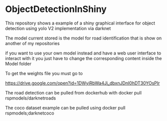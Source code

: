 # ObjectDetectionInShiny

This repository shows a example of a shiny graphical interface for object detection using yolo V2 implementation via darknet

The model current stored is the model for road identification that is show on another of my repositories

if you want to use your own model instead and have a web user interface to interact with it you just have to change the corresponding content inside the Model folder

To get the weights file you must go to 

https://drive.google.com/open?id=1DWyiRbWa4Ji_dbxnJDnI0hDT30YOsPIr


The road detection can be pulled from dockerhub with docker pull rspmodels/darknetroads

The coco dataset example can be pulled using docker pull rspmodels;darknetcoco

